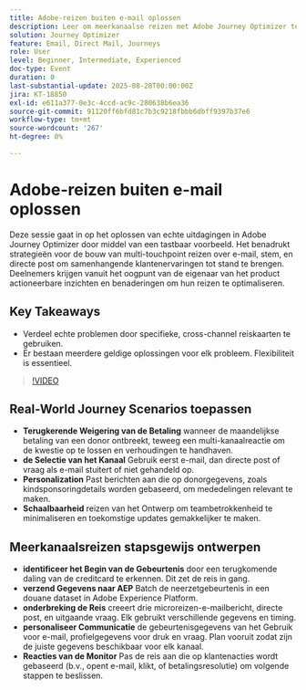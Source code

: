 ```yaml
---
title: Adobe-reizen buiten e-mail oplossen
description: Leer om meerkanaalse reizen met Adobe Journey Optimizer te ontwerpen en te testen, met testprofielen, gebeurtenisgegevens en realistische scenario's voor optimale betrokkenheid.
solution: Journey Optimizer
feature: Email, Direct Mail, Journeys
role: User
level: Beginner, Intermediate, Experienced
doc-type: Event
duration: 0
last-substantial-update: 2025-08-28T00:00:00Z
jira: KT-18850
exl-id: e611a377-0e3c-4ccd-ac9c-280638b6ea36
source-git-commit: 91120ff6bfd81c7b3c9218fbbb6dbff9397b37e6
workflow-type: tm+mt
source-wordcount: '267'
ht-degree: 0%

---
```


# Adobe-reizen buiten e-mail oplossen

Deze sessie gaat in op het oplossen van echte uitdagingen in Adobe Journey Optimizer door middel van een tastbaar voorbeeld. Het benadrukt strategieën voor de bouw van multi-touchpoint reizen over e-mail, stem, en directe post om samenhangende klantenervaringen tot stand te brengen. Deelnemers krijgen vanuit het oogpunt van de eigenaar van het product actioneerbare inzichten en benaderingen om hun reizen te optimaliseren.

## Key Takeaways

* Verdeel echte problemen door specifieke, cross-channel reiskaarten te gebruiken.
* Er bestaan meerdere geldige oplossingen voor elk probleem. Flexibiliteit is essentieel.

>[!VIDEO](https://video.tv.adobe.com/v/3471348/?learn=on&enablevpops&captions=dut)

## Real-World Journey Scenarios toepassen

* **Terugkerende Weigering van de Betaling** wanneer de maandelijkse betaling van een donor ontbreekt, teweeg een multi-kanaalreactie om de kwestie op te lossen en verhoudingen te handhaven.
* **de Selectie van het Kanaal** Gebruik eerst e-mail, dan directe post of vraag als e-mail stuitert of niet gehandeld op.
* **Personalization** Past berichten aan die op donorgegevens, zoals kindsponsoringdetails worden gebaseerd, om mededelingen relevant te maken.
* **Schaalbaarheid** reizen van het Ontwerp om teambetrokkenheid te minimaliseren en toekomstige updates gemakkelijker te maken.

## Meerkanaalsreizen stapsgewijs ontwerpen

* **identificeer het Begin van de Gebeurtenis** door een terugkomende daling van de creditcard te erkennen. Dit zet de reis in gang.
* **verzend Gegevens naar AEP** Batch de neerzetgebeurtenis in een douane dataset in Adobe Experience Platform.
* **onderbreking de Reis** creeert drie microreizen-e-mailbericht, directe post, en uitgaande vraag. Elk gebruikt verschillende gegevens en timing.
* **personaliseer Communicatie** de gebeurtenisgegevens van het Gebruik voor e-mail, profielgegevens voor druk en vraag. Plan vooruit zodat zijn de juiste gegevens beschikbaar voor elk kanaal.
* **Reacties van de Monitor** Pas de reis aan die op klantenacties wordt gebaseerd (b.v., opent e-mail, klikt, of betalingsresolutie) om volgende stappen te beslissen.
